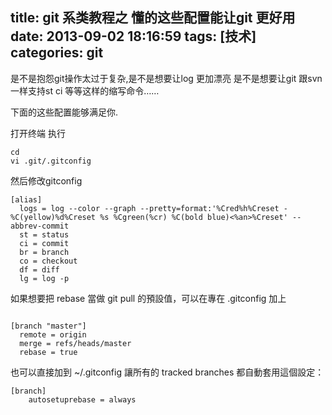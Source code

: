 title: git 系类教程之 懂的这些配置能让git 更好用
date: 2013-09-02 18:16:59
tags: [技术]
categories: git
---

是不是抱怨git操作太过于复杂,是不是想要让log 更加漂亮 是不是想要让git 跟svn 一样支持st ci 等等这样的缩写命令……
<!-- more -->
下面的这些配置能够满足你.

打开终端 执行
```
cd
vi .git/.gitconfig
```
然后修改gitconfig
```
[alias]
  logs = log --color --graph --pretty=format:'%Cred%h%Creset -%C(yellow)%d%Creset %s %Cgreen(%cr) %C(bold blue)<%an>%Creset' --abbrev-commit
  st = status
  ci = commit
  br = branch
  co = checkout
  df = diff
  lg = log -p
```

如果想要把 rebase 當做 git pull 的預設值，可以在專在 .gitconfig 加上
```

[branch "master"]
  remote = origin
  merge = refs/heads/master
  rebase = true
```

也可以直接加到 ~/.gitconfig 讓所有的 tracked branches 都自動套用這個設定：
```
[branch]  
	autosetuprebase = always
```




